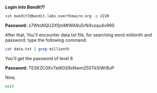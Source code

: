 ***Login into Bandit7!***
```bash
ssh bandit7@bandit.labs.overthewire.org -p 2220
```
**Password:** z7WtoNQU2XfjmMtWA8u5rN4vzqu4v99S

After that, You'll encounter data.txt file, for searching word miilionth and password.
type the following command:
```bash
cat data.txt | grep millionth
```
You'll get the password of level 8

**Password:** TESKZC0XvTetK0S9xNwm25STk5iWrBvP

Now,

```bash
exit
```